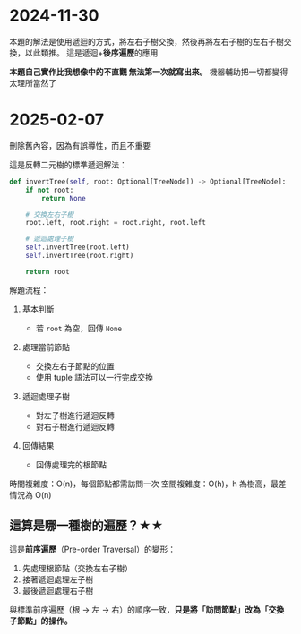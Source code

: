 # 2024-11-30
本題的解法是使用遞迴的方式，將左右子樹交換，然後再將左右子樹的左右子樹交換，以此類推。
這是遞迴+**後序遍歷**的應用

**本題自己實作比我想像中的不直觀 無法第一次就寫出來。**
機器輔助把一切都變得太理所當然了


# 2025-02-07
刪除舊內容，因為有誤導性，而且不重要

這是反轉二元樹的標準遞迴解法：

```python
def invertTree(self, root: Optional[TreeNode]) -> Optional[TreeNode]:
    if not root:
        return None

    # 交換左右子樹
    root.left, root.right = root.right, root.left

    # 遞迴處理子樹
    self.invertTree(root.left)
    self.invertTree(root.right)

    return root
```

解題流程：
1. 基本判斷
   * 若 `root` 為空，回傳 `None`

2. 處理當前節點
   * 交換左右子節點的位置
   * 使用 tuple 語法可以一行完成交換

3. 遞迴處理子樹
   * 對左子樹進行遞迴反轉
   * 對右子樹進行遞迴反轉

4. 回傳結果
   * 回傳處理完的根節點

時間複雜度：O(n)，每個節點都需訪問一次
空間複雜度：O(h)，h 為樹高，最差情況為 O(n)


## 這算是哪一種樹的遍歷？★★
這是**前序遍歷**（Pre-order Traversal）的變形：
1. 先處理根節點（交換左右子樹）
2. 接著遞迴處理左子樹
3. 最後遞迴處理右子樹

與標準前序遍歷（根 -> 左 -> 右）的順序一致，**只是將「訪問節點」改為「交換子節點」的操作。**
